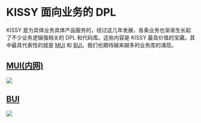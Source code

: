 # KISSY 面向业务的 DPL

KISSY 是为具体业务具体产品服务的，经过这几年发展，各条业务也渐渐生长起了不少业务逻辑强相关的 DPL 和代码库。这些内容是 KISSY 最具价值的宝藏。其中最具代表性的就是 [MUI](http://work.tmall.net/muidoc/build/) 和 [BUI](http://www.builive.com/demo/index.php)。我们也期待越来越多的业务库的涌现。

<style>
article p img {
	box-shadow:0 0 8px -3px black;
}
</style>

## [MUI(内网)](http://work.tmall.net/muidoc/build/)

![](http://gtms03.alicdn.com/tps/i3/T1jmqDFehbXXXzLhjo-600-238.png)

## [BUI](http://www.builive.com/demo/index.php)

![](http://gtms02.alicdn.com/tps/i2/T17tuEFXpcXXa0ohHo-600-269.png)

